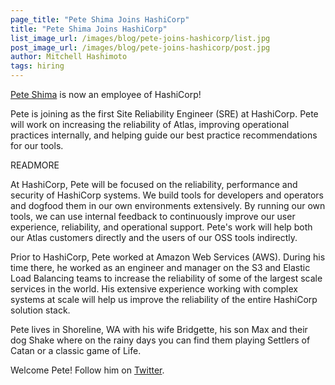 ```yaml
---
page_title: "Pete Shima Joins HashiCorp"
title: "Pete Shima Joins HashiCorp"
list_image_url: /images/blog/pete-joins-hashicorp/list.jpg
post_image_url: /images/blog/pete-joins-hashicorp/post.jpg
author: Mitchell Hashimoto
tags: hiring
---
```


[Pete Shima](https://github.com/pshima) is now an employee of
HashiCorp!

Pete is joining as the first Site Reliability Engineer (SRE)
at HashiCorp. Pete will work on increasing the reliability of
Atlas, improving operational practices internally, and helping
guide our best practice recommendations for our tools.

READMORE

At HashiCorp, Pete will be focused on the reliability, performance and
security of HashiCorp systems. We build tools for developers and operators
and dogfood them in our own environments extensively. By running our own tools,
we can use internal feedback to continuously improve our user experience, reliability,
and operational support. Pete's work will help both our Atlas customers directly
and the users of our OSS tools indirectly.

Prior to HashiCorp, Pete worked at Amazon Web Services (AWS). During his time
there, he worked as an engineer and manager on the S3 and Elastic Load Balancing
teams to increase the reliability of some of the largest scale services in the world.
His extensive experience working with complex systems at scale will help us
improve the reliability of the entire HashiCorp solution stack.

Pete lives in Shoreline, WA with his wife Bridgette, his son Max and their dog Shake
where on the rainy days you can find them playing Settlers of Catan or a classic
game of Life.

Welcome Pete! Follow him on [Twitter](https://twitter.com/petey5k).
